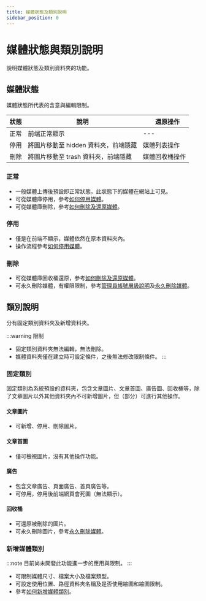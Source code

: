 ```yaml
---
title: 媒體狀態及類別說明
sidebar_position: 0
---
```


# 媒體狀態與類別說明

說明媒體狀態及類別資料夾的功能。

## 媒體狀態

媒體狀態所代表的含意與編輯限制。

| 狀態 | 說明                                 | 　還原操作　   |
| ---- | ------------------------------------ | -------------- |
| 正常 | 前端正常顯示                         | ---            |
| 停用 | 將圖片移動至 hidden 資料夾，前端隱藏 | 媒體列表操作   |
| 刪除 | 將圖片移動至 trash 資料夾，前端隱藏  | 媒體回收桶操作 |

### 正常

-   一般媒體上傳後預設即正常狀態，此狀態下的媒體在網站上可見。
-   可從媒體庫停用，參考[如何停用媒體](suspend-media.md)。
-   可從媒體庫刪除，參考[如何刪除及還原媒體](./delete-and-recover-media.md/#如何刪除媒體)。

### 停用

-   僅是在前端不顯示，媒體依然在原本資料夾內。
-   操作流程參考[如何停用媒體](./suspend-media.md)。

### 刪除

-   可從媒體庫回收桶還原，參考[如何刪除及還原媒體](./delete-and-recover-media.md/#如何還原媒體)。
-   可永久刪除媒體，有權限限制，參考[管理員帳號層級說明](../../center/admin/administer-rules.md)及[永久刪除媒體](delete-media-forever.md)。

## 類別說明

分有固定類別資料夾及新增資料夾。

:::warning 限制

-   固定類別資料夾無法編輯，無法刪除。
-   媒體資料夾僅在建立時可設定條件，之後無法修改限制條件。
    :::

### 固定類別

固定類別為系統預設的資料夾，包含文章圖片、文章首圖、廣告圖、回收桶等，除了文章圖片以外其他資料夾內不可新增圖片，但（部分）可進行其他操作。

#### 文章圖片

-   可新增、停用、刪除圖片。

#### 文章首圖

-   僅可檢視圖片，沒有其他操作功能。

#### 廣告

-   包含文章廣告、頁面廣告、首頁廣告等。
-   可停用，停用後前端網頁會死圖（無法顯示）。

#### 回收桶

-   可還原被刪除的圖片。
-   可永久刪除圖片，參考[永久刪除媒體](./delete-media-forever.md)。

### 新增媒體類別

:::note
目前尚未開發此功能進一步的應用與限制。
:::

-   可限制媒體尺寸、檔案大小及檔案類型。
-   可設定使用位置、路徑資料夾名稱及是否使用縮圖和縮圖限制。
-   參考[如何新增媒體類別](./how-to-add-media-category.md)。
